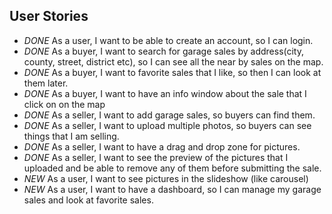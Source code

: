 ## User Stories

* *DONE* As a user, I want to be able to create an account, so I can login.
* *DONE* As a buyer, I want to search for garage sales by address(city, county, street, district etc), so I can see all the near by sales on the map.
* *DONE* As a buyer, I want to favorite sales that I like, so then I can look at them later.
* *DONE* As a buyer, I want to have an info window about the sale that I click on on the map
* *DONE* As a seller, I want to add garage sales, so buyers can find them.
* *DONE* As a seller, I want to upload multiple photos, so buyers can see things that I am selling.
* *DONE* As a seller, I want to have a drag and drop zone for pictures.
* *DONE* As a seller, I want to see the preview of the pictures that I uploaded and be able to remove any of them before submitting the sale.
* *NEW* As a user, I want to see pictures in the slideshow (like carousel)
* *NEW* As a user, I want to have a dashboard, so I can manage my garage sales and look at favorite sales.
